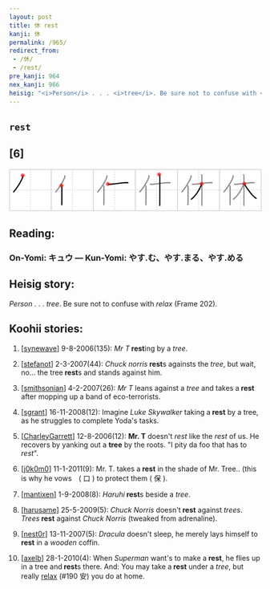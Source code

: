 ```yaml
---
layout: post
title: 休 rest
kanji: 休
permalink: /965/
redirect_from:
 - /休/
 - /rest/
pre_kanji: 964
nex_kanji: 966
heisig: "<i>Person</i> . . . <i>tree</i>. Be sure not to confuse with <i>relax</i> (Frame 202)."
---
```


## `rest`

## [6]

<div class="stroke"><img src="../images/E4BC91.png" /></div>

## Reading:

### On-Yomi: キュウ &mdash; Kun-Yomi: やす.む、やす.まる、やす.める

## Heisig story:

<i>Person</i> . . . <i>tree</i>. Be sure not to confuse with <i>relax</i> (Frame 202).

## Koohii stories:

1) [<a href="http://kanji.koohii.com/profile/synewave">synewave</a>] 9-8-2006(135): <em>Mr T</em><strong> rest</strong>ing by a <em>tree</em>.

2) [<a href="http://kanji.koohii.com/profile/stefanot">stefanot</a>] 2-3-2007(44): <em>Chuck norris</em><strong> rest</strong>s againsts the <em>tree</em>, but wait, no... the tree<strong> rest</strong>s and stands against him.

3) [<a href="http://kanji.koohii.com/profile/smithsonian">smithsonian</a>] 4-2-2007(26): <em>Mr T</em> leans against a <em>tree</em> and takes a<strong> rest</strong> after mopping up a band of eco-terrorists.

4) [<a href="http://kanji.koohii.com/profile/sgrant">sgrant</a>] 16-11-2008(12): Imagine <em>Luke Skywalker</em> taking a<strong> rest</strong> by a tree, as he struggles to complete Yoda&#039;s tasks.

5) [<a href="http://kanji.koohii.com/profile/CharleyGarrett">CharleyGarrett</a>] 12-8-2006(12): <strong>Mr. T</strong> doesn&#039;t <em>rest</em> like the <em>rest</em> of us. He recovers by yanking out a <strong>tree</strong> by the roots. &quot;I pity da foo that has to <em>rest</em>&quot;.

6) [<a href="http://kanji.koohii.com/profile/j0k0m0">j0k0m0</a>] 11-1-2011(9): Mr. T. takes a<strong> rest</strong> in the shade of Mr. Tree.. (this is why he vows　( 口 ) to protect them ( 保 ).

7) [<a href="http://kanji.koohii.com/profile/mantixen">mantixen</a>] 1-9-2008(8): <em>Haruhi</em><strong> rest</strong>s beside a <em>tree</em>.

8) [<a href="http://kanji.koohii.com/profile/harusame">harusame</a>] 25-5-2009(5): <em>Chuck Norris</em> doesn&#039;t<strong> rest</strong> against <em>trees</em>. <em>Trees</em><strong> rest</strong> against <em>Chuck Norris</em> (tweaked from adrenaline).

9) [<a href="http://kanji.koohii.com/profile/nest0r">nest0r</a>] 13-11-2007(5): <em>Dracula</em> doesn&#039;t sleep, he merely lays himself to<strong> rest</strong> in a <em>wooden</em> coffin.

10) [<a href="http://kanji.koohii.com/profile/axelb">axelb</a>] 28-1-2010(4): When <em>Superman</em> want&#039;s to make a<strong> rest</strong>, he flies up in a tree and<strong> rest</strong>s there. And: You may take a<strong> rest</strong> under a <em>tree</em>, but really <a href="../190">relax</a> (#190 安) you do at home.

